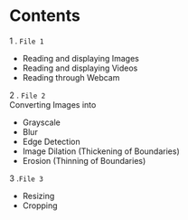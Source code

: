 # Contents
1 . `File 1`
* Reading and displaying Images
* Reading and displaying Videos
* Reading through Webcam

2 . `File 2`<br>
Converting Images into 
* Grayscale
* Blur
* Edge Detection
* Image Dilation (Thickening of Boundaries)
* Erosion (Thinning of Boundaries)

3 .`File 3`
* Resizing
* Cropping 